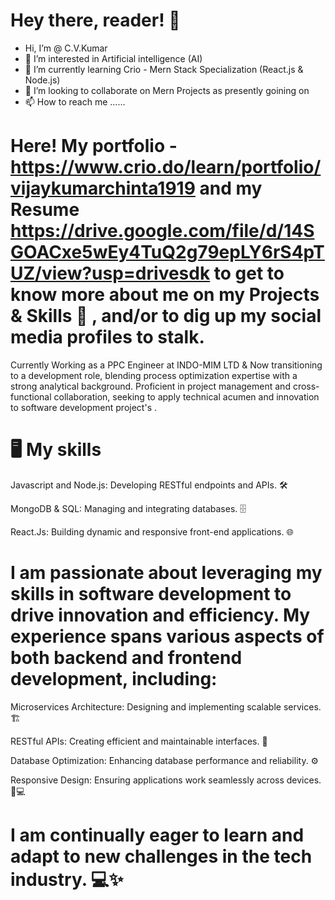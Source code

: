 # Hey there, reader! 👋

-  Hi, I’m @ C.V.Kumar
- 👀 I’m interested in Artificial intelligence (AI)
- 🌱 I’m currently learning Crio - Mern Stack Specialization (React.js & Node.js) 
- 💞️ I’m looking to collaborate on Mern Projects as presently goining on 
- 📫 How to reach me ......


# Here!  My portfolio  -  https://www.crio.do/learn/portfolio/vijaykumarchinta1919  and my Resume https://drive.google.com/file/d/14SGOACxe5wEy4TuQ2g79epLY6rS4pTUZ/view?usp=drivesdk  to get to know more about me on my Projects & Skills 🚀 , and/or to dig up my social media profiles to stalk.


Currently Working as a PPC Engineer at INDO-MIM LTD  & Now transitioning to a development role, blending process optimization expertise with a strong analytical background. Proficient in project management and cross-functional collaboration, seeking to
apply technical acumen and innovation to software development project's .

# 🖥️ My skills

Javascript and Node.js: Developing RESTful endpoints and APIs. 🛠️

MongoDB & SQL: Managing and integrating databases. 🗄️

React.Js: Building dynamic and responsive front-end applications. 🌐

# I am passionate about leveraging my skills in software development to drive innovation and efficiency. My experience spans various aspects of both backend and frontend development, including:

Microservices Architecture: Designing and implementing scalable services. 🏗️

RESTful APIs: Creating efficient and maintainable interfaces. 🔗

Database Optimization: Enhancing database performance and reliability. ⚙️

Responsive Design: Ensuring applications work seamlessly across devices. 📱💻

# I am continually eager to learn and adapt to new challenges in the tech industry. 💻✨
